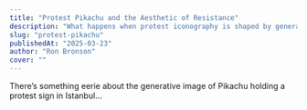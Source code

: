 ```yaml
---
title: "Protest Pikachu and the Aesthetic of Resistance"
description: "What happens when protest iconography is shaped by generative AI instead of collective memory?"
slug: "protest-pikachu"
publishedAt: "2025-03-23"
author: "Ron Bronson"
cover: ""
---
```


There’s something eerie about the generative image of Pikachu holding a protest sign in Istanbul...

